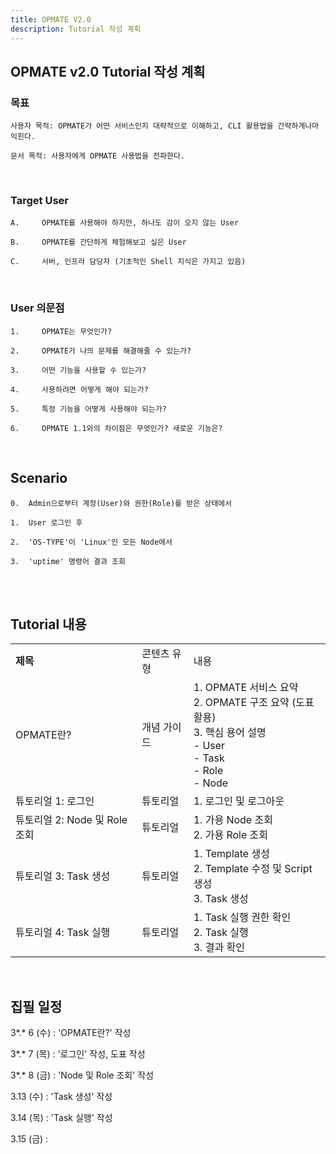 ```yaml
---
title: OPMATE V2.0
description: Tutorial 작성 계획
---
```


## OPMATE v2.0 Tutorial 작성 계획


### 목표

	사용자 목적: OPMATE가 어떤 서비스인지 대략적으로 이해하고, CLI 활용법을 간략하게나마 익힌다. 
	
	문서 목적: 사용자에게 OPMATE 사용법을 전파한다.

<br>


### Target User

	A.     OPMATE를 사용해야 하지만, 하나도 감이 오지 않는 User
	
	B.     OPMATE를 간단하게 체험해보고 싶은 User
	
	C.     서버, 인프라 담당자 (기초적인 Shell 지식은 가지고 있음)

<br>


### User 의문점

	1.     OPMATE는 무엇인가?
	
	2.     OPMATE가 나의 문제를 해결해줄 수 있는가?
	
	3.     어떤 기능을 사용할 수 있는가? 
	
	4.     사용하려면 어떻게 해야 되는가?
	
	5.     특정 기능을 어떻게 사용해야 되는가? 
	
	6.     OPMATE 1.1와의 차이점은 무엇인가? 새로운 기능은?

<br>


## Scenario

	0. 	Admin으로부터 계정(User)와 권한(Role)를 받은 상태에서

	1. 	User 로그인 후
	
	2. 	'OS-TYPE'이 'Linux'인 모든 Node에서

	3. 	'uptime' 명령어 결과 조회

<br>
<br>

## Tutorial 내용

|                            |        |                                                                                                    |
| -------------------------- | ------ | -------------------------------------------------------------------------------------------------- |
| **제목**                     | 콘텐츠 유형 | 내용                                                                                                 |
| OPMATE란?                   | 개념 가이드 | 1. OPMATE 서비스 요약<br>2. OPMATE 구조 요약 (도표 활용)<br>3. 핵심 용어 설명<br>- User<br>- Task<br>- Role<br>- Node |
| 튜토리얼 1: 로그인            | 튜토리얼   | 1. 로그인 및 로그아웃                                                                                      |
| 튜토리얼 2: Node 및 Role 조회 | 튜토리얼   | 1. 가용 Node 조회<br>2. 가용 Role 조회                                                                     |
| 튜토리얼 3: Task 생성        | 튜토리얼   | 1. Template 생성<br>2. Template 수정 및 Script 생성<br>3. Task 생성                                         |
| 튜토리얼 4: Task 실행        | 튜토리얼   | 1. Task 실행 권한 확인<br>2. Task 실행<br>3. 결과 확인                                                         |

<br>

## 집필 일정

3*.* 6 (수) : 'OPMATE란?' 작성

3*.* 7 (목) : '로그인' 작성, 도표 작성

3*.* 8 (금) : 'Node 및 Role 조회' 작성

3.13 (수) : 'Task 생성' 작성

3.14 (목) : 'Task 실행' 작성

3.15 (금) : 